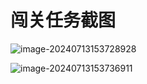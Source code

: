 # 闯关任务截图

![image-20240713153728928](C:\Users\64557\AppData\Roaming\Typora\typora-user-images\image-20240713153728928.png)

![image-20240713153736911](C:\Users\64557\AppData\Roaming\Typora\typora-user-images\image-20240713153736911.png)